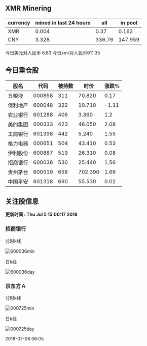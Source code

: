## XMR Minering

|currency|mined in last 24 hours|all|in pool|
|---|---|---|---|
|XMR|0.004|0.37|0.162|
|CNY|3.328|336.76|147.959|

今日美元对人民币 6.63	今日xmr对人民币911.35


## 今日重仓股 

|股名|代码|被持数|时价|涨跌%|
|---|---|---|---|---|
|五粮液|000858|311|70.820|0.17|
|保利地产|600048|322|10.710|-1.11|
|农业银行|601288|406|3.360|1.2|
|美的集团|000333|423|46.050|2.08|
|工商银行|601398|442|5.240|1.55|
|格力电器|000651|504|43.410|0.53|
|伊利股份|600887|519|26.310|0.08|
|招商银行|600036|530|25.440|1.56|
|贵州茅台|600519|658|702.390|1.66|
|中国平安|601318|690|55.530|0.02|

## 关注股信息
**更新时间 : Thu Jul  5 15:00:17 2018**
### 招商银行 
分时k线

![600036min](http://image.sinajs.cn/newchart/min/n/sh600036.gif)

日k线

![600036day](http://image.sinajs.cn/newchart/daily/n/sh600036.gif)

### 京东方Ａ 
分时k线

![000725min](http://image.sinajs.cn/newchart/min/n/sz000725.gif)

日k线

![000725day](http://image.sinajs.cn/newchart/daily/n/sz000725.gif)

2018-07-06 06:05
